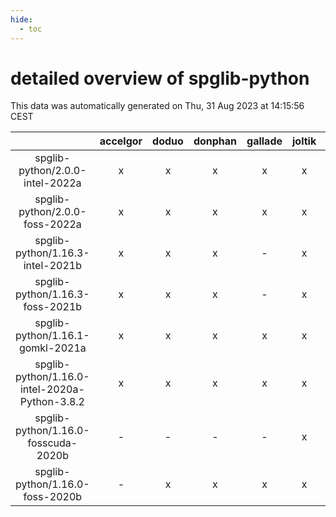 ```yaml
---
hide:
  - toc
---
```


detailed overview of spglib-python
==================================


This data was automatically generated on Thu, 31 Aug 2023 at 14:15:56 CEST  

| |accelgor|doduo|donphan|gallade|joltik|skitty|swalot|victini|
| :---: | :---: | :---: | :---: | :---: | :---: | :---: | :---: | :---: |
|spglib-python/2.0.0-intel-2022a|x|x|x|x|x|x|x|x|
|spglib-python/2.0.0-foss-2022a|x|x|x|x|x|x|x|x|
|spglib-python/1.16.3-intel-2021b|x|x|x|-|x|x|x|x|
|spglib-python/1.16.3-foss-2021b|x|x|x|-|x|x|x|x|
|spglib-python/1.16.1-gomkl-2021a|x|x|x|x|x|x|x|x|
|spglib-python/1.16.0-intel-2020a-Python-3.8.2|x|x|x|x|x|x|x|x|
|spglib-python/1.16.0-fosscuda-2020b|-|-|-|-|x|-|-|-|
|spglib-python/1.16.0-foss-2020b|-|x|x|x|x|x|x|x|

